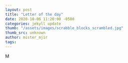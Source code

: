```yaml
---
layout: post
title: "Letter of the day"
date: 2020-10-06 11:20:00 -0500
categories: jekyll update
thumb: "/assets/images/scrabble_blocks_scrambled.jpg"
thumb_src: unknown
author: mister_mjir
tags:
---
```

M
